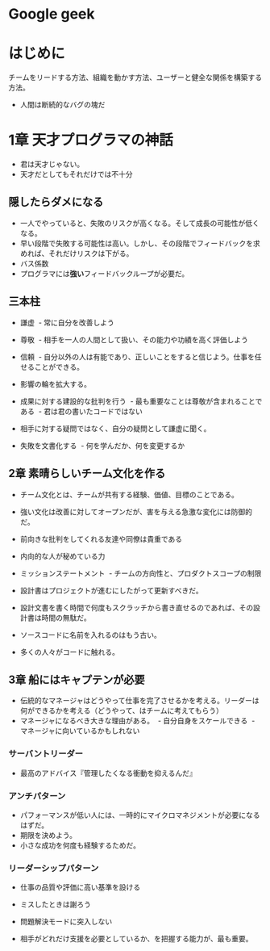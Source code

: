 # Google geek

# はじめに

チームをリードする方法、組織を動かす方法、ユーザーと健全な関係を構築する方法。

- 人間は断続的なバグの塊だ

# 1章 天才プログラマの神話

- 君は天才じゃない。
- 天才だとしてもそれだけでは不十分

## 隠したらダメになる

- 一人でやっていると、失敗のリスクが高くなる。そして成長の可能性が低くなる。
- 早い段階で失敗する可能性は高い。しかし、その段階でフィードバックを求めれば、それだけリスクは下がる。
- バス係数
- プログラマには**強い**フィードバックループが必要だ。

## 三本柱

- 謙虚
  - 常に自分を改善しよう
- 尊敬
  - 相手を一人の人間として扱い、その能力や功績を高く評価しよう
- 信頼
  - 自分以外の人は有能であり、正しいことをすると信じよう。仕事を任せることができる。
  
- 影響の輪を拡大する。
- 成果に対する建設的な批判を行う
  - 最も重要なことは尊敬が含まれることである
  - 君は君の書いたコードではない
- 相手に対する疑問ではなく、自分の疑問として謙虚に聞く。

- 失敗を文書化する
  - 何を学んだか、何を変更するか

## 2章 素晴らしいチーム文化を作る

- チーム文化とは、チームが共有する経験、価値、目標のことである。
- 強い文化は改善に対してオープンだが、害を与える急激な変化には防御的だ。
- 前向きな批判をしてくれる友達や同僚は貴重である
- 内向的な人が秘めている力

- ミッションステートメント
  - チームの方向性と、プロダクトスコープの制限

- 設計書はプロジェクトが進むにしたがって更新すべきだ。
- 設計文書を書く時間で何度もスクラッチから書き直せるのであれば、その設計書は時間の無駄だ。

- ソースコードに名前を入れるのはもう古い。
- 多くの人々がコードに触れる。

## 3章 船にはキャプテンが必要

- 伝統的なマネージャはどうやって仕事を完了させるかを考える。リーダーは何ができるかを考える（どうやって、はチームに考えてもらう）
- マネージャになるべき大きな理由がある。
  - 自分自身をスケールできる
  - マネージャに向いているかもしれない

### サーバントリーダー

- 最高のアドバイス『管理したくなる衝動を抑えるんだ』

### アンチパターン

- パフォーマンスが低い人には、一時的にマイクロマネジメントが必要になるはずだ。
- 期限を決めよう。
- 小さな成功を何度も経験するためだ。

### リーダーシップパターン

- 仕事の品質や評価に高い基準を設ける
- ミスしたときは謝ろう
- 問題解決モードに突入しない

- 相手がどれだけ支援を必要としているか、を把握する能力が、最も重要。
